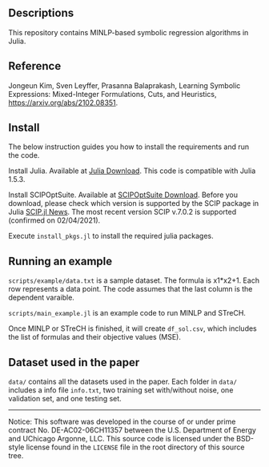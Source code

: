 
## Descriptions

This repository contains MINLP-based symbolic regression algorithms in Julia. 

## Reference

Jongeun Kim, Sven Leyffer, Prasanna Balaprakash, Learning Symbolic Expressions: Mixed-Integer Formulations, Cuts, and Heuristics, https://arxiv.org/abs/2102.08351.

<!-- ## Cite -->

<!-- To cite the contents of this repository, please cite both the paper and this repo, using their respective DOIs. -->

<!-- https://doi.org/10.1287/ijoc.2019.0000 -->

<!-- https://doi.org/10.1287/ijoc.2019.0000.cd -->

<!-- Below is the BibTex for citing this snapshot of the respoitory. -->

<!-- ```
@article{SymbolicMip,
  author =        {Jongeun Kim, Sven Leyffer, Prasanna Balaprakash},
  publisher =     {INFORMS Journal on Computing},
  title =         {Learning Symbolic Expresssions: Mixed-Integer Formulations, Cuts, and Heuristics - GitHub Repository},
  year =          {2023},
  doi =           {},
  url =           {https://github.com/INFORMSJoC/2022.0050},
}  
``` -->

## Install

The below instruction guides you how to install the requirements and run the code.

Install Julia. Available at [Julia Download](https://julialang.org/downloads/). This code is compatible with Julia 1.5.3.

Install SCIPOptSuite. Available at [SCIPOptSuite Download](https://www.scipopt.org/index.php#download). 
Before you download, please check which version is supported by the SCIP package in Julia [SCIP.jl News](https://github.com/scipopt/SCIP.jl/blob/master/NEWS.md).
The most recent version SCIP v.7.0.2 is supported (confirmed on 02/04/2021).

Execute `install_pkgs.jl` to install the required julia packages.

## Running an example

`scripts/example/data.txt` is a sample dataset. The formula is x1*x2+1. Each row represents a data point. The code assumes that the last column is the dependent varaible.

`scripts/main_example.jl` is an example code to run MINLP and STreCH. 

Once MINLP or STreCH is finished, it will create `df_sol.csv`, which includes the list of formulas and their objective values (MSE).

## Dataset used in the paper

`data/` contains all the datasets used in the paper. Each folder in `data/` includes a info file `info.txt`, two training set with/without noise, one validation set, and one testing set.


********************************************************************************

Notice: This software was developed in the course of or under prime
contract No. DE-AC02-06CH11357 between the U.S.
Department of Energy and UChicago Argonne, LLC.
This source code is licensed under the BSD-style license found in the `LICENSE` file in the root directory of this source tree.  
